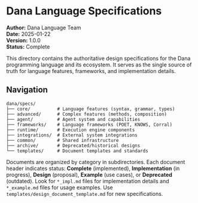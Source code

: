 # Dana Language Specifications

**Author:** Dana Language Team  
**Date:** 2025-01-22  
**Version:** 1.0.0  
**Status:** Complete

This directory contains the authoritative design specifications for the Dana programming language and its ecosystem. It serves as the single source of truth for language features, frameworks, and implementation details.

## Navigation

```
dana/specs/
├── core/          # Language features (syntax, grammar, types)
├── advanced/      # Complex features (methods, composition)
├── agent/         # Agent system and capabilities
├── frameworks/    # Language frameworks (POET, KNOWS, Corral)
├── runtime/       # Execution engine components
├── integrations/  # External system integrations
├── common/        # Shared infrastructure
├── archive/       # Deprecated/historical designs
└── templates/     # Document templates and standards
```

Documents are organized by category in subdirectories. Each document header indicates status: **Complete** (implemented), **Implementation** (in progress), **Design** (proposal), **Example** (use cases), or **Deprecated** (outdated). Look for `*_impl.md` files for implementation details and `*_example.md` files for usage examples. Use `templates/design_document_template.md` for new specifications. 